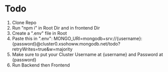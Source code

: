 # Todo

1. Clone Repo
2. Run "npm i" in Root Dir and in frontend Dir
3. Create a ".env" file in Root
4. Paste this in ".env": MONGO_URI=mongodb+srv://{username}:{password}@cluster0.xsohoww.mongodb.net/todo?retryWrites=true&w=majority
5. Make sure to put your Cluster Username at {username} and Password at {password}
6. Run Backend then Frontend
